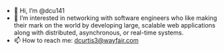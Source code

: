- 👋 Hi, I’m @dcu141
- 👀 I’m interested in networking with software engineers who like making their mark on the world by developing large, scalable web applications along with distributed, asynchronous, or real-time systems. 
- 📫 How to reach me: dcurtis3@wayfair.com


<!---
dcu141/dcu141 is a ✨ special ✨ repository because its `README.md` (this file) appears on your GitHub profile.
You can click the Preview link to take a look at your changes.
--->
